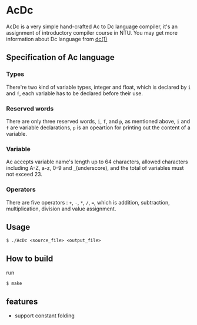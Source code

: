# AcDc
AcDc is a very simple hand-crafted Ac to Dc language compiler, it's an assignment of introductory compiler course in NTU.
You may get more information about Dc language from [dc(1)](https://linux.die.net/man/1/dc)

## Specification of Ac language
### Types
There're two kind of variable types, integer and float, which is declared by `i` and `f`, each variable has to be declared before their use.

### Reserved words
There are only three reserved words, `i`, `f`, and `p`, as mentioned above, `i` and `f` are variable declarations, `p` is an opeartion for printing out the content of a variable.

### Variable
Ac accepts variable name's length up to 64 characters, allowed characters including A-Z, a-z, 0-9 and _(underscore),
and the total of variables must not exceed 23.

### Operators
There are five operators : `+`, `-`, `*`, `/`, `=`, which is addition, subtraction, multiplication, division and value assignment.

## Usage
```
$ ./AcDc <source_file> <output_file>
```

## How to build
run
```
$ make
```

## features
* support constant folding
